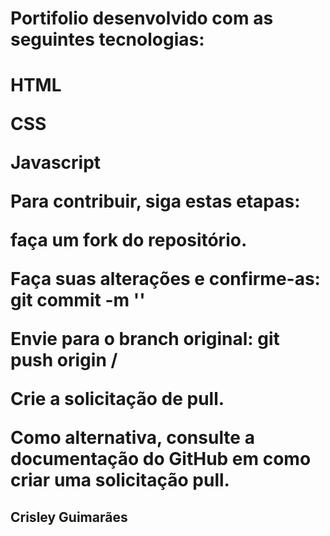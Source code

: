 <h1>Portifolio desenvolvido com as seguintes tecnologias:<h1>

<p>HTML</p>
<p><p>CSS</p>
<p>Javascript</p>



<p>Para contribuir, siga estas etapas:</p>
<p>  </p>
<p>faça um fork do repositório.</p>
<p><Crie um branch: git checkout -b <nome_branch></p>
<p>Faça suas alterações e confirme-as: git commit -m '<mensagem_commit>'</p>
<p>Envie para o branch original: git push origin <nome_do_projeto> / <local></p>
<p>Crie a solicitação de pull.</p>
<p>Como alternativa, consulte a documentação do GitHub em como criar uma solicitação pull.</p>

<h2>Crisley Guimarães</h2>
